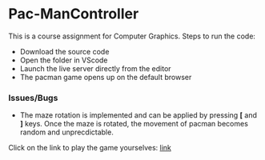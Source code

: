 # Pac-ManController

This is a course assignment for Computer Graphics.
Steps to run the code:
- Download the source code
- Open the folder in VScode
- Launch the live server directly from the editor
- The pacman game opens up on the default browser

### Issues/Bugs
- The maze rotation is implemented and can be applied by pressing **[** and **]** keys. Once the maze is rotated, the movement of pacman becomes random and unprecdictable. 

Click on the link to play the game yourselves: [link](https://harsh788.github.io/pacman/)
